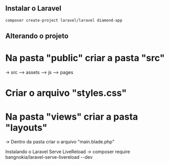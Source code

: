 ## Instalar o Laravel
```composer create-project laravel/laravel diamond-app```

## Alterando o projeto
# Na pasta "public" criar a pasta "src"
-> src
--> assets
--> js
--> pages
# Criar o arquivo "styles.css"

# Na pasta "views" criar a pasta "layouts"
-> Dentro da pasta criar o arquivo "main.blade.php"

Instalando o Laravel Serve LiveReload
-> composer require bangnokia/laravel-serve-livereload --dev
